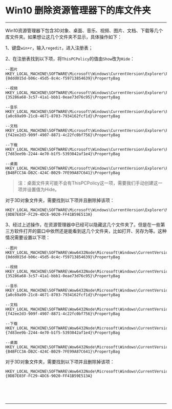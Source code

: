 # Win10 删除资源管理器下的库文件夹

---

Win10资源管理器下包含3D对象、桌面、音乐、视频、图片、文档、下载等几个库文件夹。如果想让这几个文件夹不显示，具体操作如下：

1、键盘`win+r`，输入`regedit`，进入注册表；

2、在注册表找到以下项，将`ThisPCPolicy`的值由`Show`改为`Hide`：

~~~plaintext
--图片
HKEY_LOCAL_MACHINE\SOFTWARE\Microsoft\Windows\CurrentVersion\Explorer\FolderDescriptions\{0ddd015d-b06c-45d5-8c4c-f59713854639}\PropertyBag

--视频
HKEY_LOCAL_MACHINE\SOFTWARE\Microsoft\Windows\CurrentVersion\Explorer\FolderDescriptions\{35286a68-3c57-41a1-bbb1-0eae73d76c95}\PropertyBag

--音乐
HKEY_LOCAL_MACHINE\SOFTWARE\Microsoft\Windows\CurrentVersion\Explorer\FolderDescriptions\{a0c69a99-21c8-4671-8703-7934162fcf1d}\PropertyBag

--文档
HKEY_LOCAL_MACHINE\SOFTWARE\Microsoft\Windows\CurrentVersion\Explorer\FolderDescriptions\{f42ee2d3-909f-4907-8871-4c22fc0bf756}\PropertyBag

--下载
HKEY_LOCAL_MACHINE\SOFTWARE\Microsoft\Windows\CurrentVersion\Explorer\FolderDescriptions\{7d83ee9b-2244-4e70-b1f5-5393042af1e4}\PropertyBag

--桌面
HKEY_LOCAL_MACHINE\SOFTWARE\Microsoft\Windows\CurrentVersion\Explorer\FolderDescriptions\{B4BFCC3A-DB2C-424C-B029-7FE99A87C641}\PropertyBag
~~~

> 注：桌面文件夹可能不会有ThisPCPolicy这一项，需要我们手动创建这一项并设置值为Hide。

对于3D对象文件夹，需要找到以下项并且删除掉该项：

~~~plaintext
HKEY_LOCAL_MACHINE\SOFTWARE\Microsoft\Windows\CurrentVersion\Explorer\MyComputer\NameSpace\{0DB7E03F-FC29-4DC6-9020-FF41B59E513A}
~~~

3、经过上述操作，在资源管理器中已经可以隐藏这几个文件夹了。但是在一些第三方软件打开的窗口中依然还是能看到这几个文件夹，比如打开、另存为等。这种情况需要设置以下项：

~~~plaintext
--图片
HKEY_LOCAL_MACHINE\SOFTWARE\Wow6432Node\Microsoft\Windows\CurrentVersion\Explorer\FolderDescriptions\{0ddd015d-b06c-45d5-8c4c-f59713854639}\PropertyBag

--视频
HKEY_LOCAL_MACHINE\SOFTWARE\Wow6432Node\Microsoft\Windows\CurrentVersion\Explorer\FolderDescriptions\{35286a68-3c57-41a1-bbb1-0eae73d76c95}\PropertyBag

--音乐
HKEY_LOCAL_MACHINE\SOFTWARE\Wow6432Node\Microsoft\Windows\CurrentVersion\Explorer\FolderDescriptions\{a0c69a99-21c8-4671-8703-7934162fcf1d}\PropertyBag

--文档
HKEY_LOCAL_MACHINE\SOFTWARE\Wow6432Node\Microsoft\Windows\CurrentVersion\Explorer\FolderDescriptions\{f42ee2d3-909f-4907-8871-4c22fc0bf756}\PropertyBag

--下载
HKEY_LOCAL_MACHINE\SOFTWARE\Wow6432Node\Microsoft\Windows\CurrentVersion\Explorer\FolderDescriptions\{7d83ee9b-2244-4e70-b1f5-5393042af1e4}\PropertyBag

--桌面
HKEY_LOCAL_MACHINE\SOFTWARE\Wow6432Node\Microsoft\Windows\CurrentVersion\Explorer\FolderDescriptions\{B4BFCC3A-DB2C-424C-B029-7FE99A87C641}\PropertyBag
~~~

对于3D对象文件夹，需要找到以下项并且删除掉该项：

~~~plaintext
HKEY_LOCAL_MACHINE\SOFTWARE\Wow6432Node\Microsoft\Windows\CurrentVersion\Explorer\MyComputer\NameSpace\{0DB7E03F-FC29-4DC6-9020-FF41B59E513A}
~~~



<br/><br/><br/>

---

